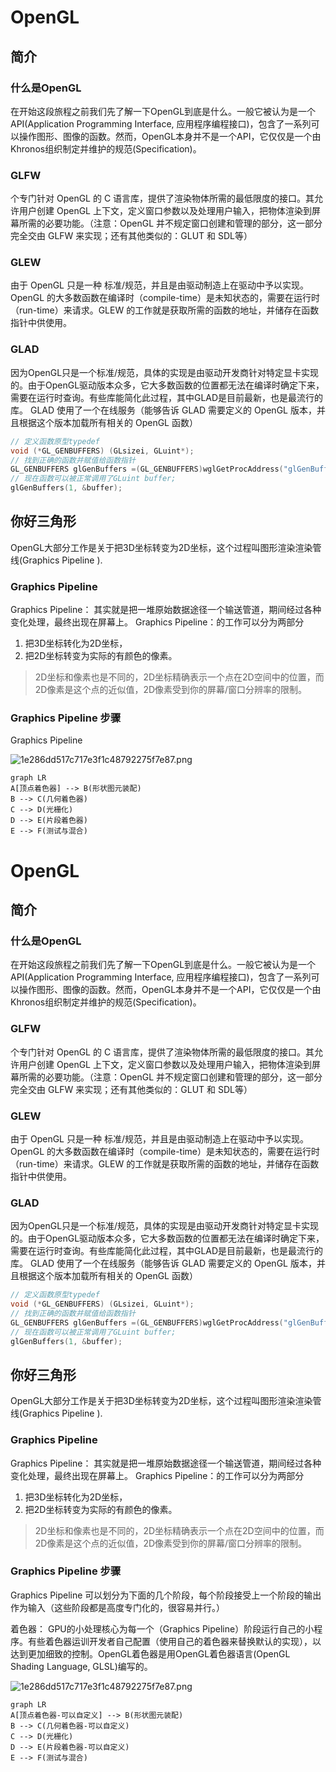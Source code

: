 # OpenGL
## 简介
### 什么是OpenGL
在开始这段旅程之前我们先了解一下OpenGL到底是什么。一般它被认为是一个API(Application Programming Interface, 应用程序编程接口)，包含了一系列可以操作图形、图像的函数。然而，OpenGL本身并不是一个API，它仅仅是一个由Khronos组织制定并维护的规范(Specification)。

### GLFW
个专门针对 OpenGL 的 C 语言库，提供了渲染物体所需的最低限度的接口。其允许用户创建 OpenGL 上下文，定义窗口参数以及处理用户输入，把物体渲染到屏幕所需的必要功能。（注意：OpenGL 并不规定窗口创建和管理的部分，这一部分完全交由 GLFW 来实现；还有其他类似的：GLUT 和 SDL等）

### GLEW
由于 OpenGL 只是一种 标准/规范，并且是由驱动制造上在驱动中予以实现。OpenGL 的大多数函数在编译时（compile-time）是未知状态的，需要在运行时（run-time）来请求。GLEW 的工作就是获取所需的函数的地址，并储存在函数指针中供使用。

### GLAD
因为OpenGL只是一个标准/规范，具体的实现是由驱动开发商针对特定显卡实现的。由于OpenGL驱动版本众多，它大多数函数的位置都无法在编译时确定下来，需要在运行时查询。有些库能简化此过程，其中GLAD是目前最新，也是最流行的库。
GLAD 使用了一个在线服务（能够告诉 GLAD 需要定义的 OpenGL 版本，并且根据这个版本加载所有相关的 OpenGL 函数）

```c
// 定义函数原型typedef 
void (*GL_GENBUFFERS) (GLsizei, GLuint*);
// 找到正确的函数并赋值给函数指针
GL_GENBUFFERS glGenBuffers =(GL_GENBUFFERS)wglGetProcAddress("glGenBuffers");
// 现在函数可以被正常调用了GLuint buffer;
glGenBuffers(1, &buffer);
```


## 你好三角形
OpenGL大部分工作是关于把3D坐标转变为2D坐标，这个过程叫图形渲染渲染管线(Graphics Pipeline ). 
### Graphics Pipeline 
Graphics Pipeline： 其实就是把一堆原始数据途径一个输送管道，期间经过各种变化处理，最终出现在屏幕上。
Graphics Pipeline：的工作可以分为两部分
1. 把3D坐标转化为2D坐标，
2. 把2D坐标转变为实际的有颜色的像素。

>2D坐标和像素也是不同的，2D坐标精确表示一个点在2D空间中的位置，而2D像素是这个点的近似值，2D像素受到你的屏幕/窗口分辨率的限制。
### Graphics Pipeline 步骤
Graphics Pipeline 

![1e286dd517c717e3f1c48792275f7e87.png](evernotecid://F96C1292-17FA-4984-B63A-2AA1FB0686DD/appyinxiangcom/4889110/ENResource/p118)

```mermaid
graph LR
A[顶点着色器] --> B(形状图元装配)
B --> C(几何着色器)
C --> D(光栅化)
D --> E(片段着色器)
E --> F(测试与混合)
```

# OpenGL
## 简介
### 什么是OpenGL
在开始这段旅程之前我们先了解一下OpenGL到底是什么。一般它被认为是一个API(Application Programming Interface, 应用程序编程接口)，包含了一系列可以操作图形、图像的函数。然而，OpenGL本身并不是一个API，它仅仅是一个由Khronos组织制定并维护的规范(Specification)。

### GLFW
个专门针对 OpenGL 的 C 语言库，提供了渲染物体所需的最低限度的接口。其允许用户创建 OpenGL 上下文，定义窗口参数以及处理用户输入，把物体渲染到屏幕所需的必要功能。（注意：OpenGL 并不规定窗口创建和管理的部分，这一部分完全交由 GLFW 来实现；还有其他类似的：GLUT 和 SDL等）

### GLEW
由于 OpenGL 只是一种 标准/规范，并且是由驱动制造上在驱动中予以实现。OpenGL 的大多数函数在编译时（compile-time）是未知状态的，需要在运行时（run-time）来请求。GLEW 的工作就是获取所需的函数的地址，并储存在函数指针中供使用。

### GLAD
因为OpenGL只是一个标准/规范，具体的实现是由驱动开发商针对特定显卡实现的。由于OpenGL驱动版本众多，它大多数函数的位置都无法在编译时确定下来，需要在运行时查询。有些库能简化此过程，其中GLAD是目前最新，也是最流行的库。
GLAD 使用了一个在线服务（能够告诉 GLAD 需要定义的 OpenGL 版本，并且根据这个版本加载所有相关的 OpenGL 函数）

```c
// 定义函数原型typedef 
void (*GL_GENBUFFERS) (GLsizei, GLuint*);
// 找到正确的函数并赋值给函数指针
GL_GENBUFFERS glGenBuffers =(GL_GENBUFFERS)wglGetProcAddress("glGenBuffers");
// 现在函数可以被正常调用了GLuint buffer;
glGenBuffers(1, &buffer);
```


## 你好三角形
OpenGL大部分工作是关于把3D坐标转变为2D坐标，这个过程叫图形渲染渲染管线(Graphics Pipeline ). 
### Graphics Pipeline 
Graphics Pipeline： 其实就是把一堆原始数据途径一个输送管道，期间经过各种变化处理，最终出现在屏幕上。
Graphics Pipeline：的工作可以分为两部分
1. 把3D坐标转化为2D坐标，
2. 把2D坐标转变为实际的有颜色的像素。

>2D坐标和像素也是不同的，2D坐标精确表示一个点在2D空间中的位置，而2D像素是这个点的近似值，2D像素受到你的屏幕/窗口分辨率的限制。
### Graphics Pipeline 步骤
Graphics Pipeline 可以划分为下面的几个阶段，每个阶段接受上一个阶段的输出作为输入（这些阶段都是高度专门化的，很容易并行。）

着色器： GPU的小处理核心为每一个（Graphics Pipeline）阶段运行自己的小程序。有些着色器运训开发者自己配置（使用自己的着色器来替换默认的实现），以达到更加细致的控制。OpenGL着色器是用OpenGL着色器语言(OpenGL Shading Language, GLSL)编写的。

![1e286dd517c717e3f1c48792275f7e87.png](evernotecid://F96C1292-17FA-4984-B63A-2AA1FB0686DD/appyinxiangcom/4889110/ENResource/p118)

```mermaid
graph LR
A[顶点着色器-可以自定义] --> B(形状图元装配)
B --> C(几何着色器-可以自定义)
C --> D(光栅化)
D --> E(片段着色器-可以自定义)
E --> F(测试与混合)
```



